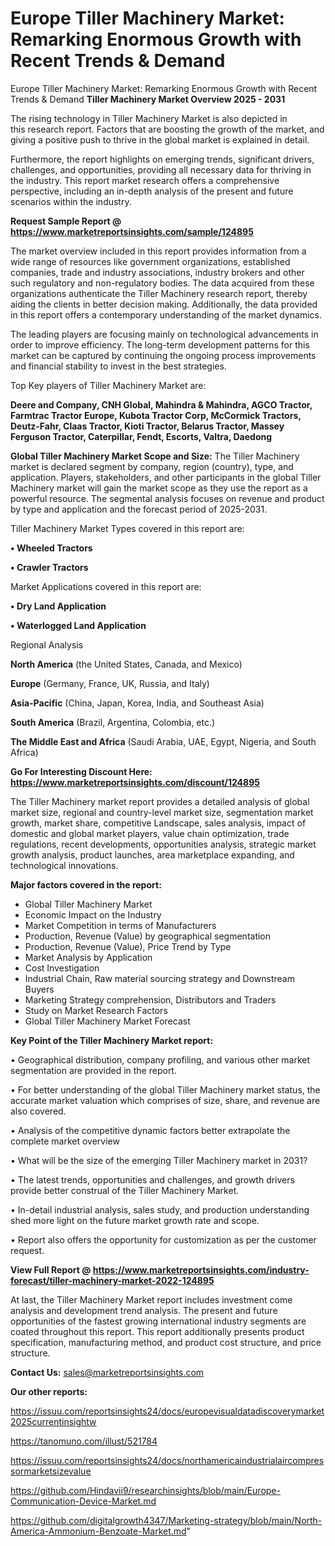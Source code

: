 # Europe Tiller Machinery Market: Remarking Enormous Growth with Recent Trends & Demand
Europe Tiller Machinery Market: Remarking Enormous Growth with Recent Trends & Demand
<Strong> Tiller Machinery Market Overview 2025 - 2031</strong>

The rising technology in Tiller Machinery Market is also depicted in this research report. Factors that are boosting the growth of the market, and giving a positive push to thrive in the global market is explained in detail.

Furthermore, the report highlights on emerging trends, significant drivers, challenges, and opportunities, providing all necessary data for thriving in the industry. This report market research offers a comprehensive perspective, including an in-depth analysis of the present and future scenarios within the industry.

<strong>Request Sample Report @ <a href=https://www.marketreportsinsights.com/sample/124895>https://www.marketreportsinsights.com/sample/124895</a></strong>

The market overview included in this report provides information from a wide range of resources like government organizations, established companies, trade and industry associations, industry brokers and other such regulatory and non-regulatory bodies. The data acquired from these organizations authenticate the Tiller Machinery research report, thereby aiding the clients in better decision making. Additionally, the data provided in this report offers a contemporary understanding of the market dynamics.

The leading players are focusing mainly on technological advancements in order to improve efficiency. The long-term development patterns for this market can be captured by continuing the ongoing process improvements and financial stability to invest in the best strategies.

Top Key players of Tiller Machinery Market are:

<strong>Deere and Company, CNH Global, Mahindra & Mahindra, AGCO Tractor, Farmtrac Tractor Europe, Kubota Tractor Corp, McCormick Tractors, Deutz-Fahr, Claas Tractor, Kioti Tractor, Belarus Tractor, Massey Ferguson Tractor, Caterpillar, Fendt, Escorts, Valtra, Daedong</strong>

<strong><b>Global Tiller Machinery Market Scope and Size:</b></strong>
The Tiller Machinery market is declared segment by company, region (country), type, and application. Players, stakeholders, and other participants in the global Tiller Machinery market will gain the market scope as they use the report as a powerful resource. The segmental analysis focuses on revenue and product by type and application and the forecast period of 2025-2031.

Tiller Machinery Market Types covered in this report are:

<strong>• Wheeled Tractors

• Crawler Tractors</strong>

Market Applications covered in this report are:

<strong>• Dry Land Application

• Waterlogged Land Application</strong> 

Regional Analysis

<strong>North America</strong> (the United States, Canada, and Mexico)

<strong>Europe</strong> (Germany, France, UK, Russia, and Italy)

<strong>Asia-Pacific</strong> (China, Japan, Korea, India, and Southeast Asia)

<strong>South America</strong> (Brazil, Argentina, Colombia, etc.)

<strong>The Middle East and Africa</strong> (Saudi Arabia, UAE, Egypt, Nigeria, and South Africa)

<strong>Go For Interesting Discount Here: <a href=https://www.marketreportsinsights.com/discount/124895>https://www.marketreportsinsights.com/discount/124895</a></strong>

The Tiller Machinery market report provides a detailed analysis of global market size, regional and country-level market size, segmentation market growth, market share, competitive Landscape, sales analysis, impact of domestic and global market players, value chain optimization, trade regulations, recent developments, opportunities analysis, strategic market growth analysis, product launches, area marketplace expanding, and technological innovations.

<strong><b>Major factors covered in the report:</b></strong>
<ul>
  <li>Global Tiller Machinery Market </li>
  <li>Economic Impact on the Industry</li>
  <li>Market Competition in terms of Manufacturers</li>
  <li>Production, Revenue (Value) by geographical segmentation</li>
  <li>Production, Revenue (Value), Price Trend by Type</li>
  <li>Market Analysis by Application</li>
  <li>Cost Investigation</li>
  <li>Industrial Chain, Raw material sourcing strategy and Downstream Buyers</li>
  <li>Marketing Strategy comprehension, Distributors and Traders</li>
  <li>Study on Market Research Factors</li>
  <li>Global Tiller Machinery Market Forecast</li>
</ul>

<strong><b>Key Point of the Tiller Machinery Market report:</b></strong>

• Geographical distribution, company profiling, and various other market segmentation are provided in the report.

• For better understanding of the global Tiller Machinery market status, the accurate market valuation which comprises of size, share, and revenue are also covered.

• Analysis of the competitive dynamic factors better extrapolate the complete market overview

• What will be the size of the emerging Tiller Machinery market in 2031?

• The latest trends, opportunities and challenges, and growth drivers provide better construal of the Tiller Machinery Market.

• In-detail industrial analysis, sales study, and production understanding shed more light on the future market growth rate and scope.

• Report also offers the opportunity for customization as per the customer request.

<strong><b>View Full Report @ <a href=https://www.marketreportsinsights.com/industry-forecast/tiller-machinery-market-2022-124895>https://www.marketreportsinsights.com/industry-forecast/tiller-machinery-market-2022-124895</a></b></strong>


At last, the Tiller Machinery Market report includes investment come analysis and development trend analysis. The present and future opportunities of the fastest growing international industry segments are coated throughout this report. This report additionally presents product specification, manufacturing method, and product cost structure, and price structure.

<strong>Contact Us:</strong>
sales@marketreportsinsights.com

<strong>Our other reports:</strong>

<a href=https://issuu.com/reportsinsights24/docs/europevisualdatadiscoverymarket2025currentinsightw>https://issuu.com/reportsinsights24/docs/europevisualdatadiscoverymarket2025currentinsightw</a>

<a href=https://tanomuno.com/illust/521784>https://tanomuno.com/illust/521784</a>

<a href=https://issuu.com/reportsinsights24/docs/northamericaindustrialaircompressormarketsizevalue>https://issuu.com/reportsinsights24/docs/northamericaindustrialaircompressormarketsizevalue</a>

<a href=https://github.com/Hindavii9/researchinsights/blob/main/Europe-Communication-Device-Market.md>https://github.com/Hindavii9/researchinsights/blob/main/Europe-Communication-Device-Market.md</a>

<a href=https://github.com/digitalgrowth4347/Marketing-strategy/blob/main/North-America-Ammonium-Benzoate-Market.md>https://github.com/digitalgrowth4347/Marketing-strategy/blob/main/North-America-Ammonium-Benzoate-Market.md</a>"
